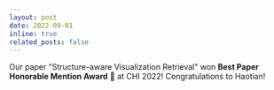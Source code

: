 ```yaml
---
layout: post
date: 2022-09-01
inline: true
related_posts: false
---
```



Our paper "Structure-aware Visualization Retrieval" won **Best Paper Honorable Mention Award** 🏅 at CHI 2022! Congratulations to Haotian!